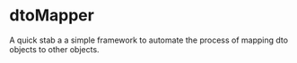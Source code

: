 dtoMapper
=========

A quick stab a a simple framework to automate the process of mapping dto objects to other objects.
